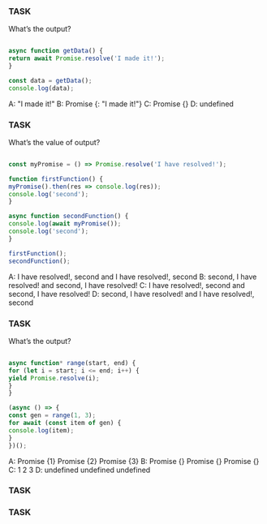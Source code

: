 ### TASK

What’s the output?
```js

async function getData() {
return await Promise.resolve('I made it!');
}

const data = getData();
console.log(data);

```

A: "I made it!"
B: Promise {<resolved>: "I made it!"}
C: Promise {<pending>}
D: undefined

### TASK

What’s the value of output?
```js

const myPromise = () => Promise.resolve('I have resolved!');

function firstFunction() {
myPromise().then(res => console.log(res));
console.log('second');
}

async function secondFunction() {
console.log(await myPromise());
console.log('second');
}

firstFunction();
secondFunction();

```

A: I have resolved!, second and I have resolved!, second
B: second, I have resolved! and second, I have resolved!
C: I have resolved!, second and second, I have resolved!
D: second, I have resolved! and I have resolved!, second

### TASK

What’s the output?

```js

async function* range(start, end) {
for (let i = start; i <= end; i++) {
yield Promise.resolve(i);
}
}

(async () => {
const gen = range(1, 3);
for await (const item of gen) {
console.log(item);
}
})();

```

A: Promise {1} Promise {2} Promise {3}
B: Promise {<pending>} Promise {<pending>} Promise {<pending>}
C: 1 2 3
D: undefined undefined undefined

### TASK
### TASK
